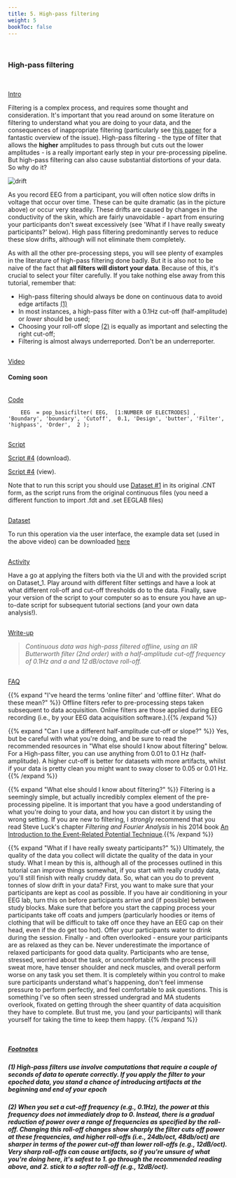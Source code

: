 ```yaml
---
title: 5. High-pass filtering
weight: 5
bookToc: false
---
```

<br>

### High-pass filtering

 <br>

<u> Intro</u>

Filtering is a complex process, and requires some thought and consideration. It's important that you read around on some literature on filtering to understand what you are doing to your data, and the consequences of inappropriate filtering (particularly see [this paper](https://www.researchgate.net/publication/273405257_How_inappropriate_high-pass_filters_can_produce_artifactual_effects_and_incorrect_conclusions_in_ERP_studies_of_language_and_cognition) for a fantastic overview of the issue). 
High-pass filtering - the type of filter that allows the **higher** amplitudes to pass through but cuts out the lower amplitudes - is a really important early step in your pre-processing pipeline. But high-pass filtering can also cause substantial distortions of your data. So why do it?

![drift](/erp/images/drift.png)

As you record EEG from a participant, you will often notice slow drifts in voltage that occur over time. These can be quite dramatic (as in the picture above) or occur very steadily. These drifts are caused by changes in the conductivity of the skin, which are fairly unavoidable - apart from ensuring your participants don't sweat excessively (see 'What if I have really sweaty participants?' below). High pass filtering predominantly serves to reduce these slow drifts, although will not eliminate them completely.

As with all the other pre-processing steps, you will see plenty of examples in the literature of high-pass filtering done badly. But it is also not to be naive of the fact that **all filters will distort your data**. Because of this, it's crucial to select your filter carefully. If you take nothing else away from this tutorial, remember that:

* High-pass filtering should always be done on continuous data to avoid edge artifacts <!-- <a> element links to the section below --> <a href="#Section_further_down"> (1)</a>
* In most instances, a high-pass filter with a 0.1Hz cut-off (half-amplitude) or *lower* should be used;
* Choosing your roll-off slope <a href="#Section_further_down"> (2)</a> is equally as important and selecting the right cut-off;
* Filtering is almost always underreported. Don't be an underreporter.

<hr style="height:1px; visibility:hidden;" />
<u> Video</u>


#### Coming soon

<hr style="height:1px; visibility:hidden;" />
<u> Code</u>

        EEG  = pop_basicfilter( EEG,  [1:NUMBER OF ELECTRODES] , 'Boundary', 'boundary', 'Cutoff',  0.1, 'Design', 'butter', 'Filter', 'highpass', 'Order',  2 ); 

<hr style="height:1px; visibility:hidden;" />
<u> Script</u>

 [Script #4](/erp/files/script_4.zip) (download).

 [Script #4](/erp/files/script_4.txt) (view).

Note that to run this script you should use [Dataset #1](https://drive.google.com/drive/folders/14ZlXqNKQVOCI1ZDHlCSHqVuea1CQlNMu?usp=sharing) in its original .CNT form, as the script runs from the original continuous files (you need a different function to import .fdt and .set EEGLAB files)

<hr style="height:1px; visibility:hidden;" />
<u> Dataset</u>

To run this operation via the user interface, the example data set (used in the above video) can be downloaded [here](https://drive.google.com/drive/folders/1xNZs1Nm2bBqcFb9iIWOAxmgH1shKU3wj?usp=sharing)

<hr style="height:1px; visibility:hidden;" />
<u> Activity</u>

Have a go at applying the filters both via the UI and with the provided script on Dataset_1. Play around with different filter settings and have a look at what different roll-off and cut-off thresholds do to the data. Finally, save your version of the script to your computer so as to ensure you have an up-to-date script for subsequent tutorial sections (and your own data analysis!).

<hr style="height:1px; visibility:hidden;" />
<u> Write-up </u>

>*Continuous data was high-pass filtered offline, using an IIR Butterworth filter (2nd order) with a half-amplitude cut-off frequency of 0.1Hz and a and 12 dB/octave roll-off.*

<hr style="height:1px; visibility:hidden;" />
<u>FAQ</u>

{{% expand "I've heard the terms 'online filter' and 'offline filter'. What do these mean?" %}}
Offline filters refer to pre-processing steps taken subsequent to data acquisition. Online filters are those applied during EEG recording (i.e., by your EEG data acquisition software.).{{% /expand %}}

{{% expand "Can I use a different half-amplitude cut-off or slope?" %}}
Yes, but be careful with what you're doing, and be sure to read the recommended resources in "What else should I know about filtering" below. For a High-pass filter, you can use anything from 0.01 to 0.1 Hz (half-amplitude). A higher cut-off is better for datasets with more artifacts, whilst if your data is pretty clean you might want to sway closer to 0.05 or 0.01 Hz.{{% /expand %}}

{{% expand "What else should I know about filtering?" %}}
Filtering is a seemingly simple, but actually incredibly complex element of the pre-processing pipeline. It is important that you have a good understanding of what you're doing to your data, and how you can distort it by using the wrong setting. If you are new to filtering, I *strongly* recommend that you read Steve Luck's chapter *Filtering and Fourier Analysis* in his 2014 book [An Introduction to the Event-Related Potential Technique](https://mitpress.mit.edu/9780262525855/an-introduction-to-the-event-related-potential-technique/).{{% /expand %}}

{{% expand "What if I have really sweaty participants?" %}}
Ultimately, the quality of the data you collect will dictate the quality of the data in your study. What I mean by this is, although all of the processes outlined in this tutorial can improve things somewhat, if you start with really cruddy data, you'll still finish with really cruddy data. So, what can you do to prevent tonnes of slow drift in your data? First, you want to make sure that your participants are kept as cool as possible. If you have air conditioning in your EEG lab, turn this on before participants arrive and (if possible) between study blocks. Make sure that before you start the capping process your participants take off coats and jumpers (particularly hoodies or items of clothing that will be difficult to take off once they have an EEG cap on their head, even if the do get too hot). Offer your participants water to drink during the session. Finally - and often overlooked - ensure your participants are as relaxed as they can be. Never underestimate the importance of relaxed participants for good data quality. Participants who are tense, stressed, worried about the task, or uncomfortable with the process will sweat more, have tenser shoulder and neck muscles, and overall perform worse on any task you set them. It is completely within you control to make sure participants understand what's happening, don't feel immense pressure to perform perfectly, and feel comfortable to ask questions. This is something I've so often seen stressed undergrad and MA students overlook, fixated on getting through the sheer quantity of data acquisition they have to complete. But trust me, you (and your participants) will thank yourself for taking the time to keep them happy. {{% /expand %}}

<br>


##### <u>Footnotes</u>

##### (1) High-pass filters use involve computations that require a couple of seconds of data to operate correctly. If you apply the filter to your epoched data, you stand a chance of introducing artifacts at the beginning and end of your epoch

<!-- Heading to link to -->

<h5 id="Section_further_down">(2) When you set a cut-off frequency (e.g., 0.1Hz), the power at this frequency does not immediately drop to 0. Instead, there is a gradual reduction of power over a range of frequencies as specified by the roll-off. Changing this roll-off changes show sharply the filter cuts off power at these frequencies, and higher roll-offs (i.e., 24db/oct, 48db/oct) are sharper in terms of the power cut-off than lower roll-offs (e.g., 12dB/oct). Very sharp roll-offs can cause artifacts, so if you're unsure of what you're doing here, it's safest to 1. go through the recommended reading above, and 2. stick to a softer roll-off (e.g., 12dB/oct). </h2>



